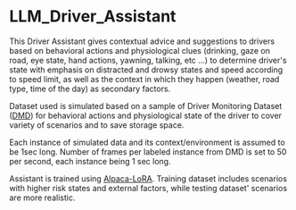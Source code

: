 # LLM_Driver_Assistant

This Driver Assistant gives contextual advice and suggestions to drivers based on behavioral actions and physiological clues (drinking, gaze on road, eye state, hand actions, yawning, talking, etc ...) to determine driver's state with emphasis on distracted and drowsy states and speed according to speed limit, as well as the context in which they happen (weather, road type, time of the day) as secondary factors. 

Dataset used is simulated based on a sample of Driver Monitoring Dataset ([DMD](https://dmd.vicomtech.org/)) for behavioral actions and physiological state of the driver to cover variety of scenarios and to save storage space. 

Each instance of simulated data and its context/environment is assumed to be 1sec long. Number of frames per labeled instance from DMD is set to 50 per second, each instance being 1 sec long. 

Assistant is trained using [Alpaca-LoRA](https://github.com/tloen/alpaca-lora/tree/8bb8579e403dc78e37fe81ffbb253c413007323f). Training dataset includes scenarios with higher risk states and external factors, while testing dataset' scenarios are more realistic. 


